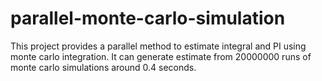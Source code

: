 # parallel-monte-carlo-simulation
This project provides a parallel method to estimate integral and PI using monte carlo integration. It can generate estimate from 20000000 runs of monte carlo simulations around 0.4 seconds. 
